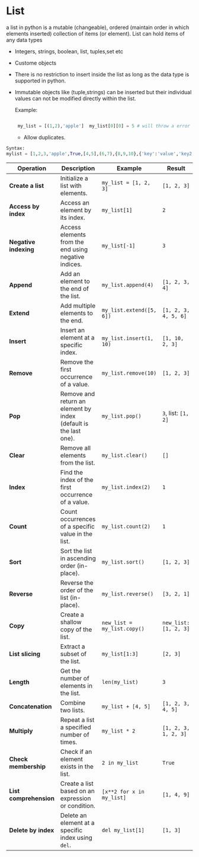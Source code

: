 # List

a list in python is a mutable (changeable), ordered  (maintain order in which elements inserted) collection of items (or element).
List can hold items of any data types
- Integers, strings, boolean, list, tuples,set etc
- Custome objects
- There is no restriction to insert inside the list as long as the data type is supported in python.
- Immutable objects like (tuple,strings) can be inserted but their individual values can not be modified directly within the list.  
  
  Example:
  ```python

   my_list = [(1,2),'apple']  my_list[0][0] = 5 # will throw a error since tuples are immutable.
   ```
     - Allow duplicates.
 ``` python 
Syntax: 
mylist = [1,2,3,'apple',True,[4,5],(6,7),{8,9,10},{'key':'value','key2':'value'}]
```



| **Operation**              | **Description**                                                   | **Example**                            | **Result**                           |
|----------------------------|-------------------------------------------------------------------|----------------------------------------|--------------------------------------|
| **Create a list**           | Initialize a list with elements.                                  | `my_list = [1, 2, 3]`                 | `[1, 2, 3]`                         |
| **Access by index**         | Access an element by its index.                                   | `my_list[1]`                          | `2`                                  |
| **Negative indexing**       | Access elements from the end using negative indices.              | `my_list[-1]`                         | `3`                                  |
| **Append**                  | Add an element to the end of the list.                            | `my_list.append(4)`                   | `[1, 2, 3, 4]`                      |
| **Extend**                  | Add multiple elements to the end.                                 | `my_list.extend([5, 6])`              | `[1, 2, 3, 4, 5, 6]`                |
| **Insert**                  | Insert an element at a specific index.                            | `my_list.insert(1, 10)`               | `[1, 10, 2, 3]`                     |
| **Remove**                  | Remove the first occurrence of a value.                           | `my_list.remove(10)`                  | `[1, 2, 3]`                         |
| **Pop**                     | Remove and return an element by index (default is the last one).  | `my_list.pop()`                       | `3`, list: `[1, 2]`                 |
| **Clear**                   | Remove all elements from the list.                                | `my_list.clear()`                     | `[]`                                 |
| **Index**                   | Find the index of the first occurrence of a value.                | `my_list.index(2)`                    | `1`                                  |
| **Count**                   | Count occurrences of a specific value in the list.                | `my_list.count(2)`                    | `1`                                  |
| **Sort**                    | Sort the list in ascending order (in-place).                      | `my_list.sort()`                      | `[1, 2, 3]`                         |
| **Reverse**                 | Reverse the order of the list (in-place).                         | `my_list.reverse()`                   | `[3, 2, 1]`                         |
| **Copy**                    | Create a shallow copy of the list.                                | `new_list = my_list.copy()`           | `new_list: [1, 2, 3]`               |
| **List slicing**            | Extract a subset of the list.                                     | `my_list[1:3]`                        | `[2, 3]`                            |
| **Length**                  | Get the number of elements in the list.                           | `len(my_list)`                        | `3`                                  |
| **Concatenation**           | Combine two lists.                                                | `my_list + [4, 5]`                    | `[1, 2, 3, 4, 5]`                   |
| **Multiply**                | Repeat a list a specified number of times.                        | `my_list * 2`                         | `[1, 2, 3, 1, 2, 3]`                |
| **Check membership**        | Check if an element exists in the list.                           | `2 in my_list`                        | `True`                               |
| **List comprehension**      | Create a list based on an expression or condition.                | `[x**2 for x in my_list]`             | `[1, 4, 9]`                         |
| **Delete by index**         | Delete an element at a specific index using `del`.                | `del my_list[1]`                      | `[1, 3]`                            |

